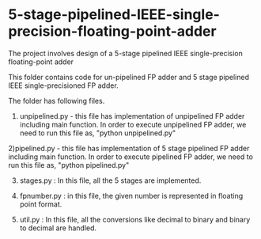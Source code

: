 # 5-stage-pipelined-IEEE-single-precision-floating-point-adder
The project involves design of a 5-stage pipelined IEEE single-precision floating-point adder

This folder contains code for un-pipelined FP adder and 5 stage pipelined IEEE single-precisioned FP adder.

The folder has following files.

1) unpipelined.py - this file has implementation of unpipelined FP adder including main function. 
In order to execute unpipelined FP adder, we need to run this file as,
"python unpipelined.py"

2)pipelined.py - this file has implementation of 5 stage pipelined FP adder including main function. 
In order to execute pipelined FP adder, we need to run this file as,
"python pipelined.py"

3) stages.py : In this file, all the 5 stages are implemented.

4) fpnumber.py : in this file, the given number is represented in floating point format.

5) util.py : In this file, all the conversions like decimal to binary and binary to decimal are handled.

